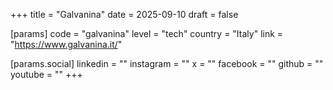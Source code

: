 +++
title = "Galvanina"
date = 2025-09-10
draft = false

[params]
code = "galvanina"
level = "tech"
country = "Italy"
link = "https://www.galvanina.it/"

[params.social]
linkedin = ""
instagram = ""
x = ""
facebook = ""
github = ""
youtube = ""
+++
